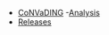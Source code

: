 - [CoNVaDING](./README.md)
	-[Analysis](./README.md#Analysis)
- [Releases](https://github.com/molgenis/CoNVaDING/releases)

